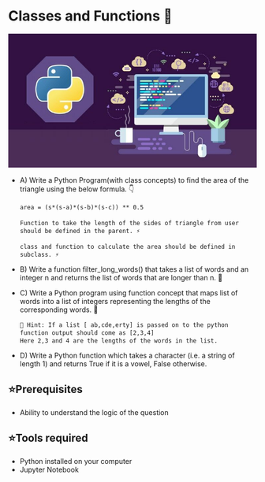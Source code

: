 # Classes and Functions 🌻

![image](https://github.com/Ganeshuthiravasagam/Classes-and-Func/blob/main/OOPS.jpg)

- A) Write a Python Program(with class concepts) to find the area of the triangle using the below formula. 👇

      area = (s*(s-a)*(s-b)*(s-c)) ** 0.5
      
      Function to take the length of the sides of triangle from user should be defined in the parent. ⚡
      
      class and function to calculate the area should be defined in subclass. ⚡

- B) Write a function filter_long_words() that takes a list of words and an integer n and returns the list of words that are longer than n. 🤯

- C) Write a Python program using function concept that maps list of words into a list of integers representing the lengths of the corresponding words. 🥳

      🤔 Hint: If a list [ ab,cde,erty] is passed on to the python function output should come as [2,3,4]
      Here 2,3 and 4 are the lengths of the words in the list.

- D) Write a Python function which takes a character (i.e. a string of length 1) and returns True if it is a vowel, False otherwise.

## ⭐Prerequisites

- Ability to understand the logic of the question
 
## ⭐Tools required

- Python installed on your computer
- Jupyter Notebook

